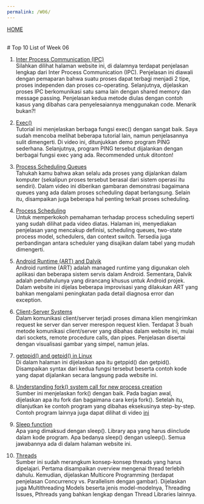 ```yaml
---
permalink: /W06/
---
```

[HOME](../)

<br>
# Top 10 List of Week 06


1. [Inter Process Communication (IPC)](https://www.geeksforgeeks.org/inter-process-communication-ipc/?ref=rp)<br>
Silahkan dilihat halaman website ini, di dalamnya terdapat penjelasan lengkap dari Inter Process Communication (IPC). Penjelasan ini diawali dengan pemaparan bahwa suatu proses dapat terbagi menjadi 2 tipe, proses independen dan proses co-operating. Selanjutnya, dijelaskan proses IPC berkomunikasi satu sama lain dengan shared memory dan message passing. Penjelasan kedua metode diulas dengan contoh kasus yang dibahas cara penyelesaiannya menggunakan code. Menarik bukan?!

2. [Exec()](https://www.youtube.com/watch?v=OVFEWSP7n8c&ab_channel=CodeVault)<br>
Tutorial ini menjelaskan berbaga fungsi exec() dengan sangat baik. Saya sudah mencoba melihat beberapa tutorial lain, namun penjelasannya sulit dimengerti. Di video ini, ditunjukkan demo program PING sederhana. Selanjutnya, program PING tersebut dijalankan dengan berbagai fungsi exec yang ada. Recommended untuk ditonton!

3. [Process Scheduling Queues](https://www.youtube.com/watch?v=THqcAa1bbFU&ab_channel=ComputerScience)<br>
Tahukah kamu bahwa akan selalu ada proses yang dijalankan dalam komputer (sekalipun proses tersebut berasal dari sistem operasi itu sendiri). Dalam video ini diberikan gambaran demonstrasi bagaimana queues yang ada dalam proses scheduling dapat berlangsung. Selain itu, disampaikan juga beberapa hal penting terkait proses scheduling.

4. [Process Scheduling](https://www.tutorialspoint.com/operating_system/os_process_scheduling.htm)<br>
Untuk memperkokoh pemahaman terhadap process scheduling seperti yang sudah dilihat pada video diatas. Halaman ini, menyediakan penjelasan yang mencakup definisi, scheduling queues, two-state process model, schedulers, dan context switch. Tersedia juga perbandingan antara scheduler yang disajikan dalam tabel yang mudah dimengerti.

5. [Android Runtime (ART) and Dalvik](https://source.android.com/devices/tech/dalvik#Debugging_Imp)<br>
Android runtime (ART) adalah managed runtime yang digunakan oleh aplikasi dan beberapa sistem servis dalam Android. Sementara, Dalvik adalah pendahulunya yang dirancang khusus untuk Android projek. Dalam website ini dijelas beberapa improvisasi yang dilakukan ART yang bahkan mengalami peningkatan pada detail diagnosa error dan exception.

6. [Client-Server Systems](https://www.tutorialspoint.com/operating-systems-client-server-communication)<br>
Dalam komunikasi client/server terjadi proses dimana klien mengirimkan request ke server dan server merespon request klien. Terdapat 3 buah metode komunikasi client/server yang dibahas dalam website ini, mulai dari sockets, remote procedure calls, dan pipes. Penjelasan disertai dengan visualisasi gambar yang simpel, namun jelas.

7. [getppid() and getpid() in Linux](https://www.geeksforgeeks.org/getppid-getpid-linux/)<br>
Di dalam halaman ini dijelaskan apa itu getppid() dan getpid(). Disampaikan syntax dari kedua fungsi tersebut beserta contoh kode yang dapat dijalankan secara langsung pada website ini.

8. [Understanding fork() system call for new process creation](https://www.youtube.com/watch?v=PwxTbksJ2fo)<br>
Sumber ini menjelaskan fork() dengan baik. Pada bagian awal, dijelaskan apa itu fork dan bagaimana cara kerja fork(). Setelah itu, dilanjutkan ke contoh program yang dibahas eksekusinya step-by-step. Contoh program lainnya juga dapat dilihat di video [ini](https://www.youtube.com/watch?v=_kUiH8DG-Ao)

9. [Sleep function](https://www.poftut.com/what-is-sleep-function-and-how-to-use-it-in-c-program/)<br>
Apa yang dimaksud dengan sleep(). Library apa yang harus diinclude dalam kode program. Apa bedanya sleep() dengan usleep(). Semua jawabannya ada di dalam halaman website ini. 

10. [Threads](https://www.cs.uic.edu/~jbell/CourseNotes/OperatingSystems/4_Threads.html)<br>
Sumber ini sudah merangkum konsep-konsep threads yang harus dipelajari. Pertama disampaikan overview mengenai thread terlebih dahulu. Kemudian, dijelaskan Multicore Programming (terdapat penjelasan Concurrency vs. Parallelism dengan gambar). Dijelaskan juga Multithreading Models beserta jenis model-modelnya, Threading Issues, Pthreads yang bahkan lengkap dengan Thread Libraries lainnya.